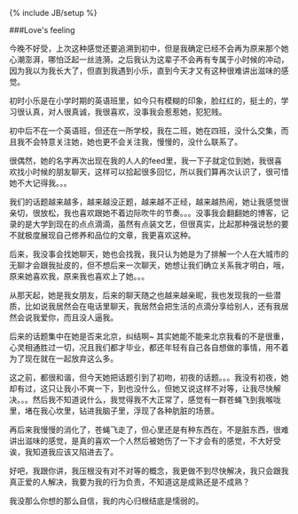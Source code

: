 ﻿---
layout: post
category : blog
tagline: by:日志
---
{% include JB/setup %}

###Love's feeling

今晚不好受，上次这种感觉还要追溯到初中，但是我确定已经不会再为原来那个她心潮澎湃，哪怕泛起一丝涟漪。之后我认为这辈子不会再有专属于小时候的冲动，因为我以为我长大了，但直到我遇到小乐，直到今天才又有这种很难讲出滋味的感觉。

初时小乐是在小学时期的英语班里，如今只有模糊的印象，脸红红的，挺土的，学习很认真，对人很真诚，我很喜欢，没事我会惹惹她，犯犯贱。

初中后不在一个英语班，但还在一所学校，我在二班，她在四班，没什么交集，而且我不会特意关注她，她也更不会关注我，慢慢的，没什么联系了。

很偶然，她的名字再次出现在我的人人的feed里，我一下子就定位到她，我很喜欢找小时候的朋友聊天，这样可以拾起很多回忆，所以我们算再次认识了，很可惜她不大记得我。。。

我们的话题越来越多，越来越没正题，越来越不正经，越来越热闹，她让我感觉很亲切，很放松，我也喜欢跟她不着边际吹牛的节奏。。。没事我会翻翻她的博客，记录的是大学到现在的点点滴滴，虽然有点装文艺，但很真实，比起那种强说愁的要不就极度展现自己修养和品位的文章，我更喜欢这种。

后来，我没事会找她聊天，她也会找我，我只认为她是为了排解一个人在大城市的无聊才会跟我扯皮的，但不想后来一次聊天，她想让我们确立关系我才明白，哦，原来她喜欢我，原来我也喜欢上了她。。。

从那天起，她是我女朋友，后来的聊天随之也越来越亲昵，我也发现我的一些潜质，比如说我居然会在电话里聊天，我居然会把生活的点滴分享给别人，还有我居然会说我爱你，而且没人逼我。

后来的话题集中在她是否来北京，纠结啊~  其实她能不能来北京我看的不是很重，心灵相通胜过一切，况且我们都才毕业，都还年轻有自己各自想做的事情，用不着为了现在就在一起放弃这么多。

这之前，都很和谐，但今天她把话题引到了初吻，初夜的话题。。。我没有初夜，她却有过，这只让我小不爽一下，到也没什么，但她又说这样不对等，让我尽快解决。。。然后我不知道说什么，我觉得我不大正常了，感觉有一群苍蝇飞到我喉咙里，堵在我心坎里，钻进我脑子里，浮现了各种肮脏的场景。

再后来我慢慢的消化了，苍蝇飞走了，但心里还是有种东西在，不是脏东西，很难讲出滋味的感觉，是真的喜欢一个人然后被她伤了一下才会有的感觉，不大好受诶，我知道我应该又陷进去了。

好吧，我跟你讲，我压根没有对不对等的概念，我更做不到尽快解决，我只会跟我真正爱的人解决，我要为我的行为负责，不知道这是成熟还是不成熟？

我没那么你想的那么自信，我的内心归根结底是懦弱的。